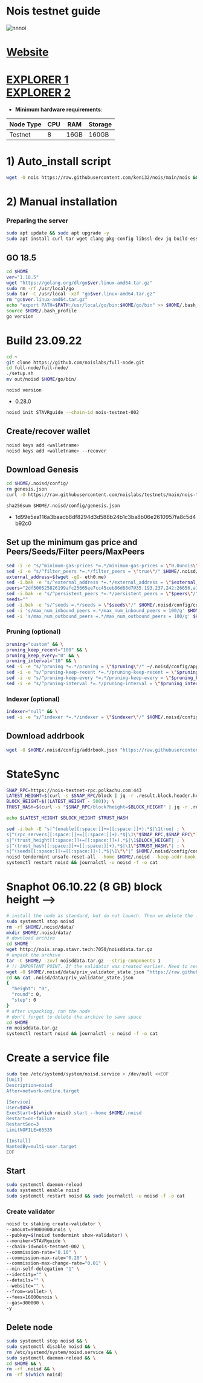 # Nois testnet guide

![nnnoi](https://user-images.githubusercontent.com/44331529/191945004-1227fef0-a215-44f1-bcab-854acd66de00.png)

[Website](https://nois.network/)
=
[EXPLORER 1](http://explorer.stavr.tech/nois/staking) \
[EXPLORER 2](https://testnet.ping.pub/nois/staking)
=

- **Minimum hardware requirements**:

| Node Type |CPU | RAM  | Storage  | 
|-----------|----|------|----------|
| Testnet   |   8| 16GB | 160GB    |


# 1) Auto_install script
```bash
wget -O nois https://raw.githubusercontent.com/keni32/nois/main/nois && chmod +x nois && ./nois
```

# 2) Manual installation

### Preparing the server

```bash
sudo apt update && sudo apt upgrade -y
sudo apt install curl tar wget clang pkg-config libssl-dev jq build-essential bsdmainutils git make ncdu gcc git jq chrony liblz4-tool -y
```

## GO 18.5 

```bash
cd $HOME
ver="1.18.5"
wget "https://golang.org/dl/go$ver.linux-amd64.tar.gz"
sudo rm -rf /usr/local/go
sudo tar -C /usr/local -xzf "go$ver.linux-amd64.tar.gz"
rm "go$ver.linux-amd64.tar.gz"
echo "export PATH=$PATH:/usr/local/go/bin:$HOME/go/bin" >> $HOME/.bash_profile
source $HOME/.bash_profile
go version
```

# Build 23.09.22
```bash
cd ~
git clone https://github.com/noislabs/full-node.git 
cd full-node/full-node/
./setup.sh
mv out/noisd $HOME/go/bin/
```
`noisd version`
- 0.28.0

```bash
noisd init STAVRguide --chain-id nois-testnet-002
```    

## Create/recover wallet
```bash
noisd keys add <walletname>
noisd keys add <walletname> --recover
```

## Download Genesis

```bash
cd $HOME/.noisd/config/
rm genesis.json
curl -O https://raw.githubusercontent.com/noislabs/testnets/main/nois-testnet-002/genesis.json
```
`sha256sum $HOME/.noisd/config/genesis.json`
+ 1d99e5ea116a3baacb8df8294d3d588b24b1c3ba8b06e2610957fa8c5d4b92c0

## Set up the minimum gas price and Peers/Seeds/Filter peers/MaxPeers
```bash
sed -i -e "s/^minimum-gas-prices *=.*/minimum-gas-prices = \"0.0unois\"/" $HOME/.noisd/config/app.toml
sed -i -e "s/^filter_peers *=.*/filter_peers = \"true\"/" $HOME/.noisd/config/config.toml
external_address=$(wget -qO- eth0.me) 
sed -i.bak -e "s/^external_address *=.*/external_address = \"$external_address:26656\"/" $HOME/.noisd/config/config.toml
peers="2df500525826199afc25665ee7cc45ceb86d68d7@35.193.237.242:26656,a1222dfb8641e0cb55615b75e0122d5695be1f35@35.224.189.139:26656,61be6aa87471196757ea0f7b1d7897e97b4e09c2@34.171.234.115:26656,cf16671c00eec9a9a047a5c6aa8510cb681b64b8@34.171.67.167:26656"
sed -i.bak -e "s/^persistent_peers *=.*/persistent_peers = \"$peers\"/" $HOME/.noisd/config/config.toml
seeds=""
sed -i.bak -e "s/^seeds =.*/seeds = \"$seeds\"/" $HOME/.noisd/config/config.toml
sed -i 's/max_num_inbound_peers =.*/max_num_inbound_peers = 100/g' $HOME/.noisd/config/config.toml
sed -i 's/max_num_outbound_peers =.*/max_num_outbound_peers = 100/g' $HOME/.noisd/config/config.toml

```
### Pruning (optional)
```bash
pruning="custom" && \
pruning_keep_recent="100" && \
pruning_keep_every="0" && \
pruning_interval="10" && \
sed -i -e "s/^pruning *=.*/pruning = \"$pruning\"/" ~/.noisd/config/app.toml && \
sed -i -e "s/^pruning-keep-recent *=.*/pruning-keep-recent = \"$pruning_keep_recent\"/" ~/.noisd/config/app.toml && \
sed -i -e "s/^pruning-keep-every *=.*/pruning-keep-every = \"$pruning_keep_every\"/" ~/.noisd/config/app.toml && \
sed -i -e "s/^pruning-interval *=.*/pruning-interval = \"$pruning_interval\"/" ~/.noisd/config/app.toml
```
### Indexer (optional) 
```bash
indexer="null" && \
sed -i -e "s/^indexer *=.*/indexer = \"$indexer\"/" $HOME/.noisd/config/config.toml
```

## Download addrbook
```bash
wget -O $HOME/.noisd/config/addrbook.json "https://raw.githubusercontent.com/obajay/nodes-Guides/main/Nois/addrbook.json"
```

# StateSync
```bash
SNAP_RPC=https://nois-testnet-rpc.polkachu.com:443
LATEST_HEIGHT=$(curl -s $SNAP_RPC/block | jq -r .result.block.header.height); \
BLOCK_HEIGHT=$((LATEST_HEIGHT - 500)); \
TRUST_HASH=$(curl -s "$SNAP_RPC/block?height=$BLOCK_HEIGHT" | jq -r .result.block_id.hash)

echo $LATEST_HEIGHT $BLOCK_HEIGHT $TRUST_HASH

sed -i.bak -E "s|^(enable[[:space:]]+=[[:space:]]+).*$|\1true| ; \
s|^(rpc_servers[[:space:]]+=[[:space:]]+).*$|\1\"$SNAP_RPC,$SNAP_RPC\"| ; \
s|^(trust_height[[:space:]]+=[[:space:]]+).*$|\1$BLOCK_HEIGHT| ; \
s|^(trust_hash[[:space:]]+=[[:space:]]+).*$|\1\"$TRUST_HASH\"| ; \
s|^(seeds[[:space:]]+=[[:space:]]+).*$|\1\"\"|" $HOME/.noisd/config/config.toml
noisd tendermint unsafe-reset-all --home $HOME/.noisd --keep-addr-book
systemctl restart noisd && journalctl -u noisd -f -o cat
```
# Snaphot 06.10.22 (8 GB) block height --> 
```bash
# install the node as standard, but do not launch. Then we delete the .data directory and create an empty directory
sudo systemctl stop noisd
rm -rf $HOME/.noisd/data/
mkdir $HOME/.noisd/data/
# download archive
cd $HOME
wget http://nois.snap.stavr.tech:7050/noisddata.tar.gz
# unpack the archive
tar -C $HOME/ -zxvf noisddata.tar.gz --strip-components 1
# !! IMPORTANT POINT. If the validator was created earlier. Need to reset priv_validator_state.json  !!
wget -O $HOME/.noisd/data/priv_validator_state.json "https://raw.githubusercontent.com/obajay/StateSync-snapshots/main/priv_validator_state.json"
cd && cat .noisd/data/priv_validator_state.json
{
  "height": "0",
  "round": 0,
  "step": 0
}
# after unpacking, run the node
# don't forget to delete the archive to save space
cd $HOME
rm noisddata.tar.gz
systemctl restart noisd && journalctl -u noisd -f -o cat
```


# Create a service file
```bash
sudo tee /etc/systemd/system/noisd.service > /dev/null <<EOF
[Unit]
Description=noisd
After=network-online.target

[Service]
User=$USER
ExecStart=$(which noisd) start --home $HOME/.noisd
Restart=on-failure
RestartSec=3
LimitNOFILE=65535

[Install]
WantedBy=multi-user.target
EOF
```

## Start
```bash
sudo systemctl daemon-reload
sudo systemctl enable noisd
sudo systemctl restart noisd && sudo journalctl -u noisd -f -o cat
```

### Create validator
```bash
noisd tx staking create-validator \
--amount=99000000unois \
--pubkey=$(noisd tendermint show-validator) \
--moniker=STAVRguide \
--chain-id=nois-testnet-002 \
--commission-rate="0.10" \
--commission-max-rate="0.20" \
--commission-max-change-rate="0.01" \
--min-self-delegation "1" \
--identity="" \
--details="" \
--website="" \
--from=<wallet> \
--fees=16000unois \
--gas=300000 \
-y
```

## Delete node
```bash
sudo systemctl stop noisd && \
sudo systemctl disable noisd && \
rm /etc/systemd/system/noisd.service && \
sudo systemctl daemon-reload && \
cd $HOME && \
rm -rf .noisd && \
rm -rf $(which noisd)
```

